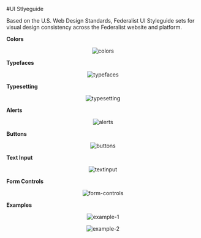 #UI Stlyeguide

Based on the U.S. Web Design Standards, Federalist UI Styleguide sets for visual design consistency across the Federalist website and platform.

**Colors**

<p align="center">
  <img src="../../assets/images/colors.png?raw=true" alt="colors"/>
</p>

**Typefaces**

<p align="center">
  <img src="../../assets/images/typefaces.png?raw=true" alt="typefaces"/>
</p>

**Typesetting**

<p align="center">
  <img src="../../assets/images/typesetting.png?raw=true" alt="typesetting"/>
</p>

**Alerts**

<p align="center">
  <img src="../../assets/images/alerts.png?raw=true" alt="alerts"/>
</p>

**Buttons**

<p align="center">
  <img src="../../assets/images/buttons.png?raw=true" alt="buttons"/>
</p>

**Text Input**

<p align="center">
  <img src="../../assets/images/textinput.png?raw=true" alt="textinput"/>
</p>

**Form Controls**

<p align="center">
  <img src="../../assets/images/form-controls.png?raw=true" alt="form-controls"/>
</p>

**Examples**

<p align="center">
  <img src="../../assets/images/example-1.png?raw=true" alt="example-1"/>
</p>

<p align="center">
  <img src="../../assets/images/example-2.png?raw=true" alt="example-2"/>
</p>
